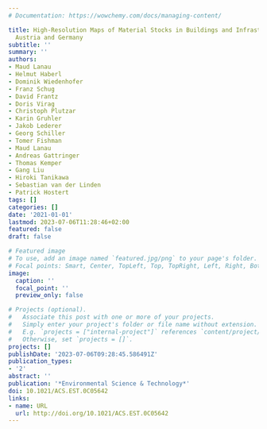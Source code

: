 ```yaml
---
# Documentation: https://wowchemy.com/docs/managing-content/

title: High-Resolution Maps of Material Stocks in Buildings and Infrastructures in
  Austria and Germany
subtitle: ''
summary: ''
authors:
- Maud Lanau
- Helmut Haberl
- Dominik Wiedenhofer
- Franz Schug
- David Frantz
- Doris Virag
- Christoph Plutzar
- Karin Gruhler
- Jakob Lederer
- Georg Schiller
- Tomer Fishman
- Maud Lanau
- Andreas Gattringer
- Thomas Kemper
- Gang Liu
- Hiroki Tanikawa
- Sebastian van der Linden
- Patrick Hostert
tags: []
categories: []
date: '2021-01-01'
lastmod: 2023-07-06T11:28:46+02:00
featured: false
draft: false

# Featured image
# To use, add an image named `featured.jpg/png` to your page's folder.
# Focal points: Smart, Center, TopLeft, Top, TopRight, Left, Right, BottomLeft, Bottom, BottomRight.
image:
  caption: ''
  focal_point: ''
  preview_only: false

# Projects (optional).
#   Associate this post with one or more of your projects.
#   Simply enter your project's folder or file name without extension.
#   E.g. `projects = ["internal-project"]` references `content/project/deep-learning/index.md`.
#   Otherwise, set `projects = []`.
projects: []
publishDate: '2023-07-06T09:28:45.586491Z'
publication_types:
- '2'
abstract: ''
publication: '*Environmental Science & Technology*'
doi: 10.1021/ACS.EST.0C05642
links:
- name: URL
  url: http://doi.org/10.1021/ACS.EST.0C05642
---
```

